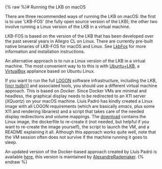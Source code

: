 {% raw %}# Running the LKB on macOS

There are three recommended ways of running the LKB on macOS: the first
is to use 'LKB-FOS' (the fully open source version of the LKB); the
other two involve running a Linux version of the LKB in a virtual
machine.

LKB-FOS is based on the version of the LKB that has been developed over
the past several years in Allegro CL on Linux. There are currently
pre-built native binaries of LKB-FOS for macOS and Linux. See
[LkbFos](../LkbFos) for more information and installation instructions.

An alternative approach is to run a Linux version of the LKB in a
virtual machine. The most convenient way to to this is with
[Ubuntu+LKB](https://wiki.ling.washington.edu/bin/view.cgi/Main/KnoppixLKB),
a [VirtualBox](http://www.virtualbox.org/) appliance based on Ubuntu
Linux.

If you want to run the full [LOGON](http://www.emmtee.net/) software
infrastructure, including the LKB, [\[incr
tsdb()\]](http://www.delph-in.net/itsdb) and associated tools, you
should use a different virtual machine approach. This is based on
*Docker*. Since Docker VMs are minimal and headless, the graphical
display needs to be redirected to an X11 server (*XQuartz*) on your
macOS machine. Lluís Padró has kindly created a Linux image with all
LOGON requirements (which are basically *emacs*, plus some X11 and
rendering libraries) and a script that takes care of the needed display
redirections and volume mappings. The
[download](http://www.cs.upc.edu/~padro/docker-logon.tgz) contains the
Linux image, the dockerfile to re-create it (not needed, but helpful if
you want to re-create the image yourself), the script to launch the VM,
and a README explaining it all. Although this approach works quite well,
note that the VM session often does not survive if the machine running
it goes to sleep.

An updated version of the Docker-based approach created by Lluís Padró
is available [here](https://github.com/arademaker/docker-logon), this
version is maintained by [AlexandreRademaker](AlexandreRademaker).
{% endraw %}